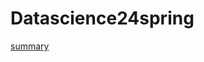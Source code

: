 # Datascience24spring
[summary](https://redzzzi.notion.site/Data-Science-e402037c220e4eb3a18e374e7e5fe111?pvs=4)
